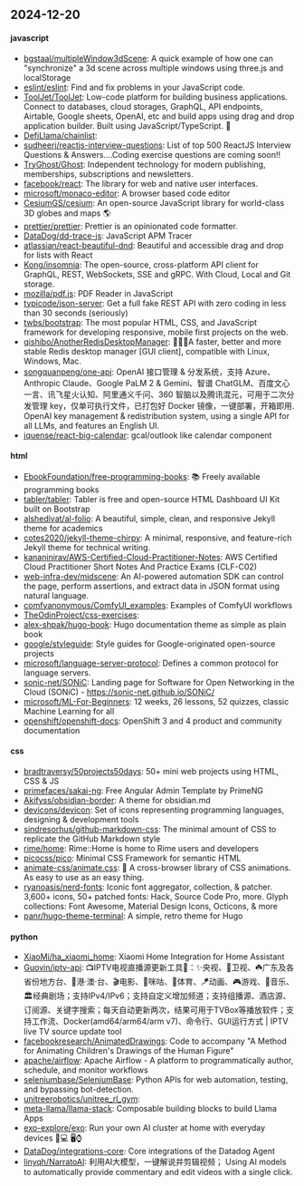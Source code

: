 ## 2024-12-20

#### javascript
* [bgstaal/multipleWindow3dScene](https://github.com/bgstaal/multipleWindow3dScene): A quick example of how one can "synchronize" a 3d scene across multiple windows using three.js and localStorage
* [eslint/eslint](https://github.com/eslint/eslint): Find and fix problems in your JavaScript code.
* [ToolJet/ToolJet](https://github.com/ToolJet/ToolJet): Low-code platform for building business applications. Connect to databases, cloud storages, GraphQL, API endpoints, Airtable, Google sheets, OpenAI, etc and build apps using drag and drop application builder. Built using JavaScript/TypeScript. 🚀
* [DefiLlama/chainlist](https://github.com/DefiLlama/chainlist): 
* [sudheerj/reactjs-interview-questions](https://github.com/sudheerj/reactjs-interview-questions): List of top 500 ReactJS Interview Questions & Answers....Coding exercise questions are coming soon!!
* [TryGhost/Ghost](https://github.com/TryGhost/Ghost): Independent technology for modern publishing, memberships, subscriptions and newsletters.
* [facebook/react](https://github.com/facebook/react): The library for web and native user interfaces.
* [microsoft/monaco-editor](https://github.com/microsoft/monaco-editor): A browser based code editor
* [CesiumGS/cesium](https://github.com/CesiumGS/cesium): An open-source JavaScript library for world-class 3D globes and maps 🌎
* [prettier/prettier](https://github.com/prettier/prettier): Prettier is an opinionated code formatter.
* [DataDog/dd-trace-js](https://github.com/DataDog/dd-trace-js): JavaScript APM Tracer
* [atlassian/react-beautiful-dnd](https://github.com/atlassian/react-beautiful-dnd): Beautiful and accessible drag and drop for lists with React
* [Kong/insomnia](https://github.com/Kong/insomnia): The open-source, cross-platform API client for GraphQL, REST, WebSockets, SSE and gRPC. With Cloud, Local and Git storage.
* [mozilla/pdf.js](https://github.com/mozilla/pdf.js): PDF Reader in JavaScript
* [typicode/json-server](https://github.com/typicode/json-server): Get a full fake REST API with zero coding in less than 30 seconds (seriously)
* [twbs/bootstrap](https://github.com/twbs/bootstrap): The most popular HTML, CSS, and JavaScript framework for developing responsive, mobile first projects on the web.
* [qishibo/AnotherRedisDesktopManager](https://github.com/qishibo/AnotherRedisDesktopManager): 🚀🚀🚀A faster, better and more stable Redis desktop manager [GUI client], compatible with Linux, Windows, Mac.
* [songquanpeng/one-api](https://github.com/songquanpeng/one-api): OpenAI 接口管理 & 分发系统，支持 Azure、Anthropic Claude、Google PaLM 2 & Gemini、智谱 ChatGLM、百度文心一言、讯飞星火认知、阿里通义千问、360 智脑以及腾讯混元，可用于二次分发管理 key，仅单可执行文件，已打包好 Docker 镜像，一键部署，开箱即用. OpenAI key management & redistribution system, using a single API for all LLMs, and features an English UI.
* [jquense/react-big-calendar](https://github.com/jquense/react-big-calendar): gcal/outlook like calendar component

#### html
* [EbookFoundation/free-programming-books](https://github.com/EbookFoundation/free-programming-books): 📚 Freely available programming books
* [tabler/tabler](https://github.com/tabler/tabler): Tabler is free and open-source HTML Dashboard UI Kit built on Bootstrap
* [alshedivat/al-folio](https://github.com/alshedivat/al-folio): A beautiful, simple, clean, and responsive Jekyll theme for academics
* [cotes2020/jekyll-theme-chirpy](https://github.com/cotes2020/jekyll-theme-chirpy): A minimal, responsive, and feature-rich Jekyll theme for technical writing.
* [kananinirav/AWS-Certified-Cloud-Practitioner-Notes](https://github.com/kananinirav/AWS-Certified-Cloud-Practitioner-Notes): AWS Certified Cloud Practitioner Short Notes And Practice Exams (CLF-C02)
* [web-infra-dev/midscene](https://github.com/web-infra-dev/midscene): An AI-powered automation SDK can control the page, perform assertions, and extract data in JSON format using natural language.
* [comfyanonymous/ComfyUI_examples](https://github.com/comfyanonymous/ComfyUI_examples): Examples of ComfyUI workflows
* [TheOdinProject/css-exercises](https://github.com/TheOdinProject/css-exercises): 
* [alex-shpak/hugo-book](https://github.com/alex-shpak/hugo-book): Hugo documentation theme as simple as plain book
* [google/styleguide](https://github.com/google/styleguide): Style guides for Google-originated open-source projects
* [microsoft/language-server-protocol](https://github.com/microsoft/language-server-protocol): Defines a common protocol for language servers.
* [sonic-net/SONiC](https://github.com/sonic-net/SONiC): Landing page for Software for Open Networking in the Cloud (SONiC) - https://sonic-net.github.io/SONiC/
* [microsoft/ML-For-Beginners](https://github.com/microsoft/ML-For-Beginners): 12 weeks, 26 lessons, 52 quizzes, classic Machine Learning for all
* [openshift/openshift-docs](https://github.com/openshift/openshift-docs): OpenShift 3 and 4 product and community documentation

#### css
* [bradtraversy/50projects50days](https://github.com/bradtraversy/50projects50days): 50+ mini web projects using HTML, CSS & JS
* [primefaces/sakai-ng](https://github.com/primefaces/sakai-ng): Free Angular Admin Template by PrimeNG
* [Akifyss/obsidian-border](https://github.com/Akifyss/obsidian-border): A theme for obsidian.md
* [devicons/devicon](https://github.com/devicons/devicon): Set of icons representing programming languages, designing & development tools
* [sindresorhus/github-markdown-css](https://github.com/sindresorhus/github-markdown-css): The minimal amount of CSS to replicate the GitHub Markdown style
* [rime/home](https://github.com/rime/home): Rime::Home is home to Rime users and developers
* [picocss/pico](https://github.com/picocss/pico): Minimal CSS Framework for semantic HTML
* [animate-css/animate.css](https://github.com/animate-css/animate.css): 🍿 A cross-browser library of CSS animations. As easy to use as an easy thing.
* [ryanoasis/nerd-fonts](https://github.com/ryanoasis/nerd-fonts): Iconic font aggregator, collection, & patcher. 3,600+ icons, 50+ patched fonts: Hack, Source Code Pro, more. Glyph collections: Font Awesome, Material Design Icons, Octicons, & more
* [panr/hugo-theme-terminal](https://github.com/panr/hugo-theme-terminal): A simple, retro theme for Hugo

#### python
* [XiaoMi/ha_xiaomi_home](https://github.com/XiaoMi/ha_xiaomi_home): Xiaomi Home Integration for Home Assistant
* [Guovin/iptv-api](https://github.com/Guovin/iptv-api): 📺IPTV电视直播源更新工具🚀：✨央视、📡卫视、☘️广东及各省份地方台、🌊港·澳·台、🎬电影、🎥咪咕、🏀体育、🪁动画、🎮游戏、🎵音乐、🏛经典剧场；支持IPv4/IPv6；支持自定义增加频道；支持组播源、酒店源、订阅源、关键字搜索；每天自动更新两次，结果可用于TVBox等播放软件；支持工作流、Docker(amd64/arm64/arm v7)、命令行、GUI运行方式 | IPTV live TV source update tool
* [facebookresearch/AnimatedDrawings](https://github.com/facebookresearch/AnimatedDrawings): Code to accompany "A Method for Animating Children's Drawings of the Human Figure"
* [apache/airflow](https://github.com/apache/airflow): Apache Airflow - A platform to programmatically author, schedule, and monitor workflows
* [seleniumbase/SeleniumBase](https://github.com/seleniumbase/SeleniumBase): Python APIs for web automation, testing, and bypassing bot-detection.
* [unitreerobotics/unitree_rl_gym](https://github.com/unitreerobotics/unitree_rl_gym): 
* [meta-llama/llama-stack](https://github.com/meta-llama/llama-stack): Composable building blocks to build Llama Apps
* [exo-explore/exo](https://github.com/exo-explore/exo): Run your own AI cluster at home with everyday devices 📱💻 🖥️⌚
* [DataDog/integrations-core](https://github.com/DataDog/integrations-core): Core integrations of the Datadog Agent
* [linyqh/NarratoAI](https://github.com/linyqh/NarratoAI): 利用AI大模型，一键解说并剪辑视频； Using AI models to automatically provide commentary and edit videos with a single click.
